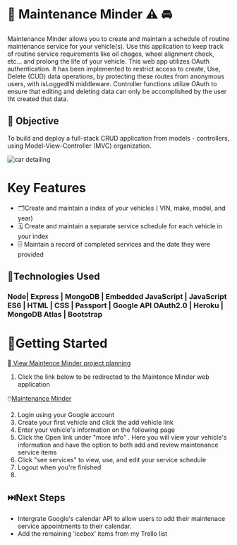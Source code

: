 # 🔧 Maintenance Minder ⚠️ 🚘
Maintenance Minder allows you to create and maintain a schedule of routine maintenance service for your vehicle(s).
Use this application to keep track of routine  service requirements like  oil chages, wheel alignment check, etc... and prolong the life of your vehicle.
This web app utilizes OAuth authentication. It has been implemented to restrict access to create, Use, Delete (CUD) data operations, by protecting these routes from anonymous users, with isLoggedIN middleware. Controller functions utilize OAuth to ensure that editing and deleting data can only be accomplished by the user tht created that data. 

## 🎯 Objective 
To build and deploy a full-stack CRUD application from models - controllers, using Model-View-Controller (MVC) organization.

![car detailing](https://i.imgur.com/Y1TEByX.png)
# Key Features
* 🗂️Create and maintain a index of your vehicles ( VIN, make, model, and year)
* 🗓️ Create and maintain a separate service schedule for each vehicle in your index
* 🗄️ Maintain a record of completed services and the date they were provided

## 💾Technologies Used
### Node|  Express  |  MongoDB  |  Embedded JavaScript  |   JavaScript ES6  |   HTML  |   CSS  |   Passport  |   Google API OAuth2.0  |   Heroku  |     MongoDB Atlas  |  Bootstrap


# 🏁Getting  Started

 👀[ View Maintence Minder project planning](https://trello.com/b/7PL5xh5Y/car-maintenace)

1. Click the link below to be redirected to the Maintence Minder web application

🖱️[Maintenance Minder](https://maintenance-minder.herokuapp.com/)

2. Login using your Google account
3. Create your first vehicle and click the add vehicle link
4. Enter your vehicle's information on the following page
5. Click the Open link under "more info" . Here you will  view your vehicle's information and have the option to both add and review maintenance service items
6. Click "see services" to view, use, and edit your service schedule
7. Logout when you're finished
8. 
## ⏭️Next Steps
* Intergrate Google's calendar API  to allow users to add their maintenace service appointments to their calendar.
* Add the remaining 'icebox' items from my Trello list

 



